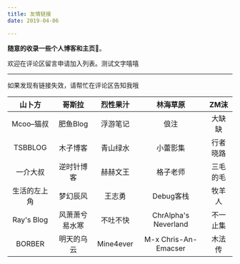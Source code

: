 ```yaml
---
title: 友情链接
date: 2019-04-06

---
```

**随意的收录一些个人博客和主页**🤦‍。

欢迎在评论区留言申请加入列表。测试文字嘻嘻

***

如果发现有链接失效，请帮忙在评论区告知我哦

| 山卜方 | 哥斯拉 | 烈性果汁 | 林海草原 | ZM沫 |
| :---: | :---: | :---: | :---: | :---: |
| Mcoo–猫叔 | 肥鱼Blog | 浮游笔记 | 俍注 | 大缺缺 |
| TSBBLOG | 木子博客 | 青山绿水 | 小蕾影集 | 行者晓路 |
| 一介大叔 | 逆时针博客 | 赫赫文王 | 格子老师 | 三毛的毛 |
| 生活的左上角 | 梦幻辰风 | 王志勇 | Debug客栈 | 牧羊人 |
| Ray's Blog | 风萧萧兮易水寒 | 不吐不快 | ChrAlpha's Neverland | 不一止集 |
| BORBER | 明天的乌云 | Mine4ever | M-x Chris-An-Emacser | 木法传 |
